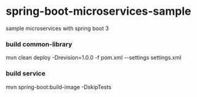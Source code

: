 # spring-boot-microservices-sample
sample microservices with spring boot 3

### build common-library
mvn clean deploy -Drevision=1.0.0 -f pom.xml --settings settings.xml 

### build service
mvn spring-boot:build-image -DskipTests
